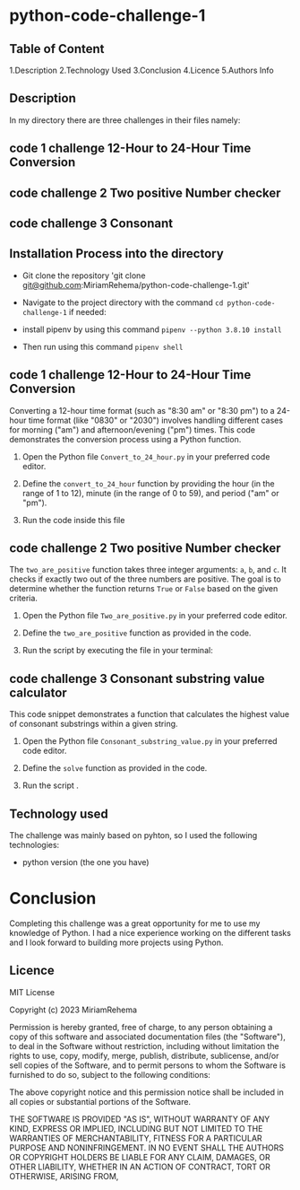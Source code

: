 # python-code-challenge-1

## Table of Content
1.Description
2.Technology Used
3.Conclusion
4.Licence
5.Authors Info


## Description
In my directory there are three challenges in their files namely:
## code 1 challenge 12-Hour to 24-Hour Time Conversion
## code challenge 2 Two positive Number checker
## code challenge 3 Consonant

## Installation Process into the directory
* Git clone the repository 'git clone git@github.com:MiriamRehema/python-code-challenge-1.git'
* Navigate to the project directory with the command `cd python-code-challenge-1`
  if needed:
* install pipenv by using this command `pipenv --python 3.8.10 install `

* Then run using this command `pipenv shell`


## code 1 challenge 12-Hour to 24-Hour Time Conversion
Converting a 12-hour time format (such as "8:30 am" or "8:30 pm") to a 24-hour time format (like "0830" or "2030") involves handling different cases for morning ("am") and afternoon/evening ("pm") times. This code demonstrates the conversion process using a Python function.


1. Open the Python file `Convert_to_24_hour.py` in your preferred code editor.

2. Define the `convert_to_24_hour` function by providing the hour (in the range of 1 to 12), minute (in the range of 0 to 59), and period ("am" or "pm").

3. Run the code inside this file
 

## code challenge 2 Two positive Number checker
The `two_are_positive` function takes three integer arguments: `a`, `b`, and `c`. It checks if exactly two out of the three numbers are positive. The goal is to determine whether the function returns `True` or `False` based on the given criteria.


1. Open the Python file `Two_are_positive.py` in your preferred code editor.

2. Define the `two_are_positive` function as provided in the code.

3. Run the script by executing the file in your terminal:


## code challenge 3 Consonant substring value calculator
This code snippet demonstrates a function that calculates the highest value of consonant substrings within a given string.

1. Open the Python file `Consonant_substring_value.py` in your preferred code editor.

2. Define the `solve` function as provided in the code.

3. Run the script .


## Technology used
The challenge was mainly based on pyhton, so I used the following technologies:
- python version (the one you have)


# Conclusion

Completing this challenge was a great opportunity for me to use my knowledge of Python. I had a nice experience working on the different tasks and I look forward to building more projects using Python.



## Licence
MIT License

Copyright (c) 2023 MiriamRehema

Permission is hereby granted, free of charge, to any person obtaining a copy
of this software and associated documentation files (the "Software"), to deal
in the Software without restriction, including without limitation the rights
to use, copy, modify, merge, publish, distribute, sublicense, and/or sell
copies of the Software, and to permit persons to whom the Software is
furnished to do so, subject to the following conditions:

The above copyright notice and this permission notice shall be included in all
copies or substantial portions of the Software.

THE SOFTWARE IS PROVIDED "AS IS", WITHOUT WARRANTY OF ANY KIND, EXPRESS OR
IMPLIED, INCLUDING BUT NOT LIMITED TO THE WARRANTIES OF MERCHANTABILITY,
FITNESS FOR A PARTICULAR PURPOSE AND NONINFRINGEMENT. IN NO EVENT SHALL THE
AUTHORS OR COPYRIGHT HOLDERS BE LIABLE FOR ANY CLAIM, DAMAGES, OR OTHER
LIABILITY, WHETHER IN AN ACTION OF CONTRACT, TORT OR OTHERWISE, ARISING FROM,


